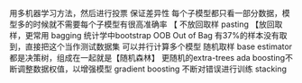 用多机器学习方法，然后进行投票
保证差异性
每个子模型都只看一部分数据，模型多的时候就不需要每个子模型有很高准确率
【
不放回取样
pasting
【放回取样，更常用
bagging
统计学中bootstrap
OOB Out of Bag
有37%的样本没有取到，直接把这个当作测试数据集
可以并行计算多个模型
随机取样
base estimator 都是决策树，组成在一起就是【随机森林】
更随机的extra-trees
ada boosting不断调整数据权值，以增强模型
gradient boosting 不断对错误进行训练
stacking

